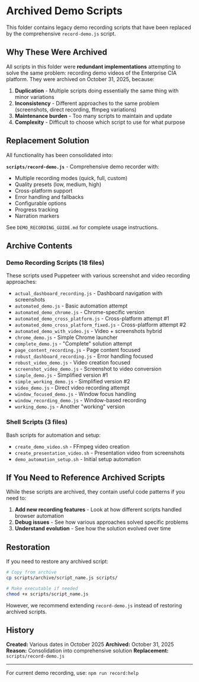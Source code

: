# Archived Demo Scripts

This folder contains legacy demo recording scripts that have been replaced by the comprehensive `record-demo.js` script.

## Why These Were Archived

All scripts in this folder were **redundant implementations** attempting to solve the same problem: recording demo videos of the Enterprise CIA platform. They were archived on October 31, 2025, because:

1. **Duplication** - Multiple scripts doing essentially the same thing with minor variations
2. **Inconsistency** - Different approaches to the same problem (screenshots, direct recording, ffmpeg variations)
3. **Maintenance burden** - Too many scripts to maintain and update
4. **Complexity** - Difficult to choose which script to use for what purpose

## Replacement Solution

All functionality has been consolidated into:

**`scripts/record-demo.js`** - Comprehensive demo recorder with:
- Multiple recording modes (quick, full, custom)
- Quality presets (low, medium, high)
- Cross-platform support
- Error handling and fallbacks
- Configurable options
- Progress tracking
- Narration markers

See `DEMO_RECORDING_GUIDE.md` for complete usage instructions.

## Archive Contents

### Demo Recording Scripts (18 files)
These scripts used Puppeteer with various screenshot and video recording approaches:

- `actual_dashboard_recording.js` - Dashboard navigation with screenshots
- `automated_demo.js` - Basic automation attempt
- `automated_demo_chrome.js` - Chrome-specific version
- `automated_demo_cross_platform.js` - Cross-platform attempt #1
- `automated_demo_cross_platform_fixed.js` - Cross-platform attempt #2
- `automated_demo_with_video.js` - Video + screenshots hybrid
- `chrome_demo.js` - Simple Chrome launcher
- `complete_demo.js` - "Complete" solution attempt
- `page_content_recording.js` - Page content focused
- `robust_dashboard_recording.js` - Error handling focused
- `robust_video_demo.js` - Video creation focused
- `screenshot_video_demo.js` - Screenshot to video conversion
- `simple_demo.js` - Simplified version #1
- `simple_working_demo.js` - Simplified version #2
- `video_demo.js` - Direct video recording attempt
- `window_focused_demo.js` - Window focus handling
- `window_recording_demo.js` - Window-based recording
- `working_demo.js` - Another "working" version

### Shell Scripts (3 files)
Bash scripts for automation and setup:

- `create_demo_video.sh` - FFmpeg video creation
- `create_presentation_video.sh` - Presentation video from screenshots
- `demo_automation_setup.sh` - Initial setup automation

## If You Need to Reference Archived Scripts

While these scripts are archived, they contain useful code patterns if you need to:

1. **Add new recording features** - Look at how different scripts handled browser automation
2. **Debug issues** - See how various approaches solved specific problems
3. **Understand evolution** - See how the solution evolved over time

## Restoration

If you need to restore any archived script:

```bash
# Copy from archive
cp scripts/archive/script_name.js scripts/

# Make executable if needed
chmod +x scripts/script_name.js
```

However, we recommend extending `record-demo.js` instead of restoring archived scripts.

## History

**Created:** Various dates in October 2025
**Archived:** October 31, 2025
**Reason:** Consolidation into comprehensive solution
**Replacement:** `scripts/record-demo.js`

---

For current demo recording, use: `npm run record:help`
